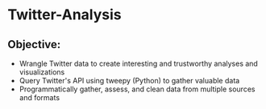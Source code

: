 # Twitter-Analysis

## Objective:
- Wrangle Twitter data to create interesting and trustworthy analyses and visualizations
- Query Twitter's API using tweepy (Python) to gather valuable data
- Programmatically gather, assess, and clean data from multiple sources and formats
